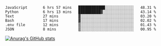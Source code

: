 <!--START_SECTION:waka-->

```text
JavaScript       6 hrs 57 mins   ████████████░░░░░░░░░░░░░   48.31 %
Python           6 hrs 13 mins   ██████████▓░░░░░░░░░░░░░░   43.14 %
Text             27 mins         ▓░░░░░░░░░░░░░░░░░░░░░░░░   03.20 %
Bash             17 mins         ▓░░░░░░░░░░░░░░░░░░░░░░░░   02.02 %
.env file        12 mins         ▒░░░░░░░░░░░░░░░░░░░░░░░░   01.43 %
JSON             8 mins          ▒░░░░░░░░░░░░░░░░░░░░░░░░   00.95 %
```

<!--END_SECTION:waka-->

[![Anurag's GitHub stats](https://github-readme-stats.vercel.app/api?username=FelipeRistow&count_private=true&theme=synthwave)](https://github.com/anuraghazra/github-readme-stats)
